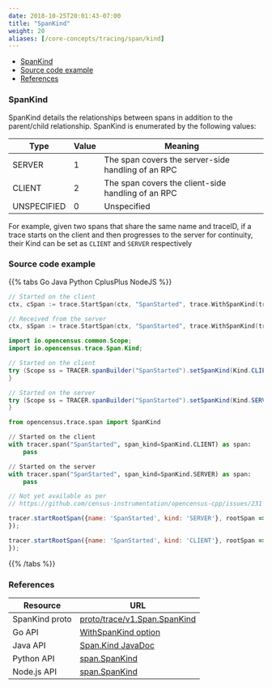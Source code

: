 ```yaml
---
date: 2018-10-25T20:01:43-07:00
title: "SpanKind"
weight: 20
aliases: [/core-concepts/tracing/span/kind]
---
```


- [SpanKind](#spanKind)
- [Source code example](#source-code-example)
- [References](#references)

### SpanKind

SpanKind details the relationships between spans in addition to the parent/child relationship.
SpanKind is enumerated by the following values:

Type|Value|Meaning
---|---|---
SERVER|1|The span covers the server-side handling of an RPC
CLIENT|2|The span covers the client-side handling of an RPC
UNSPECIFIED|0|Unspecified

For example, given two spans that share the same name and traceID, if a trace starts
on the client and then progresses to the server for continuity, their Kind
can be set as `CLIENT` and `SERVER` respectively

### Source code example

{{% tabs Go Java Python CplusPlus NodeJS %}}
```go
// Started on the client
ctx, cSpan := trace.StartSpan(ctx, "SpanStarted", trace.WithSpanKind(trace.SpanKindClient))

// Received from the server
ctx, sSpan := trace.StartSpan(ctx, "SpanStarted", trace.WithSpanKind(trace.SpanKindServer))
```

```java
import io.opencensus.common.Scope;
import io.opencensus.trace.Span.Kind;

// Started on the client
try (Scope ss = TRACER.spanBuilder("SpanStarted").setSpanKind(Kind.CLIENT).startSpan()) {
}

// Started on the server
try (Scope ss = TRACER.spanBuilder("SpanStarted").setSpanKind(Kind.SERVER).startSpan()) {
}
```

```py
from opencensus.trace.span import SpanKind

// Started on the client
with tracer.span("SpanStarted", span_kind=SpanKind.CLIENT) as span:
    pass

// Started on the server
with tracer.span("SpanStarted", span_kind=SpanKind.SERVER) as span:
    pass
```

```cpp
// Not yet available as per
// https://github.com/census-instrumentation/opencensus-cpp/issues/231
```

```js
tracer.startRootSpan({name: 'SpanStarted', kind: 'SERVER'}, rootSpan => {
});

tracer.startRootSpan({name: 'SpanStarted', kind: 'CLIENT'}, rootSpan => {
});
```
{{% /tabs %}}

### References
Resource|URL
---|---
SpanKind proto|[proto/trace/v1.Span.SpanKind](https://github.com/census-instrumentation/opencensus-proto/blob/99162e4df59df7e6f54a8a33b80f0020627d8405/src/opencensus/proto/trace/v1/trace.proto#L88-L106)
Go API|[WithSpanKind option](https://godoc.org/go.opencensus.io/trace#WithSpanKind)
Java API|[Span.Kind JavaDoc](https://static.javadoc.io/io.opencensus/opencensus-api/0.16.1/io/opencensus/trace/Span.Kind.html)
Python API|[span.SpanKind](https://github.com/census-instrumentation/opencensus-python/blob/fc42d70f0c9f423b22d0d6a55cc1ffb0e3e478c8/opencensus/trace/span.py#L29-L32)
Node.js API|[span.SpanKind](https://github.com/census-instrumentation/opencensus-node/blob/master/packages/opencensus-core/src/trace/model/types.ts#L73)
